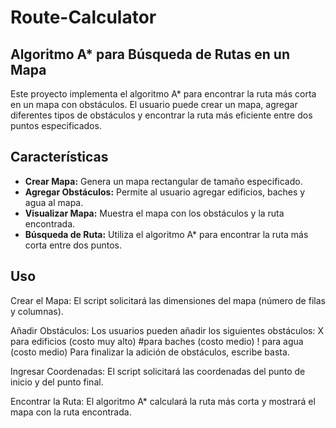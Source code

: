 # Route-Calculator
## Algoritmo A* para Búsqueda de Rutas en un Mapa
Este proyecto implementa el algoritmo A* para encontrar la ruta más corta en un mapa con obstáculos. 
El usuario puede crear un mapa, agregar diferentes tipos de obstáculos y encontrar la ruta más eficiente entre dos puntos especificados.

## Características

- **Crear Mapa:** Genera un mapa rectangular de tamaño especificado.
- **Agregar Obstáculos:** Permite al usuario agregar edificios, baches y agua al mapa.
- **Visualizar Mapa:** Muestra el mapa con los obstáculos y la ruta encontrada.
- **Búsqueda de Ruta:** Utiliza el algoritmo A* para encontrar la ruta más corta entre dos puntos.

## Uso
Crear el Mapa:
El script solicitará las dimensiones del mapa (número de filas y columnas).

Añadir Obstáculos:
Los usuarios pueden añadir los siguientes obstáculos:
X para edificios (costo muy alto)
#para baches (costo medio)
! para agua (costo medio)
Para finalizar la adición de obstáculos, escribe basta.

Ingresar Coordenadas:
El script solicitará las coordenadas del punto de inicio y del punto final.

Encontrar la Ruta:
El algoritmo A* calculará la ruta más corta y mostrará el mapa con la ruta encontrada.

